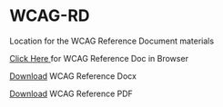 # WCAG-RD
Location for the WCAG Reference Document materials 

<a href=https://regisacosta.github.io/WCAG-RD/WCAGRD.html> Click Here </a> for WCAG Reference Doc in Browser

<a href=https://regisacosta.github.io/WCAG-RD/WCAGRD-docx.docx> Download</a> WCAG Reference Docx

<a href=https://regisacosta.github.io/WCAG-RD/WCAGRD-pdf.pdf> Download</a> WCAG Reference PDF
